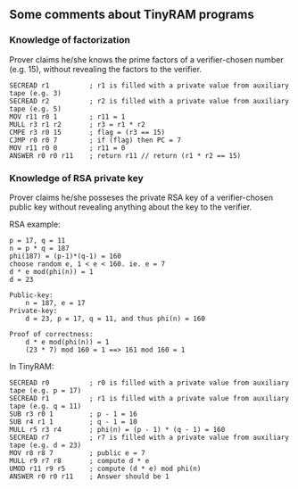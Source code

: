## Some comments about TinyRAM programs

### Knowledge of factorization
Prover claims he/she knows the prime factors of a verifier-chosen number (e.g. 15), without revealing the factors to the verifier.
```
SECREAD r1          ; r1 is filled with a private value from auxiliary tape (e.g. 3)
SECREAD r2          ; r2 is filled with a private value from auxiliary tape (e.g. 5)
MOV r11 r0 1        ; r11 = 1
MULL r3 r1 r2       ; r3 = r1 * r2
CMPE r3 r0 15       ; flag = (r3 == 15)
CJMP r0 r0 7        ; if (flag) then PC = 7
MOV r11 r0 0        ; r11 = 0
ANSWER r0 r0 r11    ; return r11 // return (r1 * r2 == 15)
```

### Knowledge of RSA private key
Prover claims he/she posseses the private RSA key of a verifier-chosen public key without revealing anything about the key to the verifier.

RSA example:
```
p = 17, q = 11
n = p * q = 187
phi(187) = (p-1)*(q-1) = 160
choose random e, 1 < e < 160. ie. e = 7
d * e mod(phi(n)) = 1
d = 23

Public-key:
    n = 187, e = 17
Private-key:
    d = 23, p = 17, q = 11, and thus phi(n) = 160

Proof of correctness:
    d * e mod(phi(n)) = 1
    (23 * 7) mod 160 = 1 ==> 161 mod 160 = 1
```

In TinyRAM:
```
SECREAD r0          ; r0 is filled with a private value from auxiliary tape (e.g. p = 17)
SECREAD r1          ; r1 is filled with a private value from auxiliary tape (e.g. q = 11)
SUB r3 r0 1         ; p - 1 = 16
SUB r4 r1 1         ; q - 1 = 10
MULL r5 r3 r4       ; phi(n) = (p - 1) * (q - 1) = 160
SECREAD r7          ; r7 is filled with a private value from auxiliary tape (e.g. d = 23)
MOV r8 r8 7         ; public e = 7
MULL r9 r7 r8       ; compute d * e
UMOD r11 r9 r5      ; compute (d * e) mod phi(n)
ANSWER r0 r0 r11    ; Answer should be 1
```
